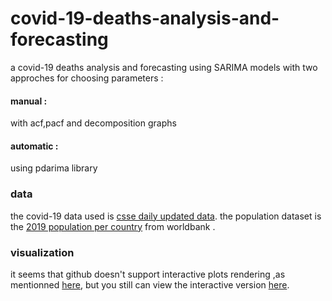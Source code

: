# covid-19-deaths-analysis-and-forecasting
a covid-19 deaths analysis and forecasting using SARIMA models with two approches for choosing parameters : 
#### manual :
with acf,pacf and decomposition graphs 
#### automatic : 
using pdarima library 
### data
the covid-19 data used is [csse daily updated data](https://github.com/CSSEGISandData/COVID-19).
the population dataset is the [2019 population per country](https://data.worldbank.org/indicator/SP.POP.TOTL) from worldbank .
### visualization
it seems that github doesn't support interactive plots rendering ,as mentionned [here](https://docs.github.com/en/github/managing-files-in-a-repository/working-with-non-code-files/working-with-jupyter-notebook-files-on-github), but you still can view the interactive version [here](https://nbviewer.jupyter.org/github/randomstate42/covid-19-deaths-analysis-and-forecasting/blob/main/notebook.ipynb?flush_cache=True).
